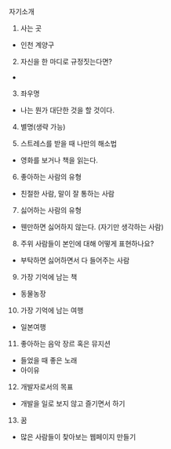 자기소개
1. 사는 곳
- 인천 계양구
2. 자신을 한 마디로 규정짓는다면?
- 
3. 좌우명
- 나는 뭔가 대단한 것을 할 것이다.
4. 별명(생략 가능)

5. 스트레스를 받을 때 나만의 해소법
- 영화를 보거나 책을 읽는다.
6. 좋아하는 사람의 유형
- 친절한 사람, 말이 잘 통하는 사람
7. 싫어하는 사람의 유형
- 웬만하면 싫어하지 않는다. (자기만 생각하는 사람)
8. 주위 사람들이 본인에 대해 어떻게 표현하나요?
- 부탁하면 싫어하면서 다 들어주는 사람
9. 가장 기억에 남는 책
- 동물농장
10. 가장 기억에 남는 여행
- 일본여행
11. 좋아하는 음악 장르 혹은 뮤지션
- 들었을 때 좋은 노래
- 아이유
12. 개발자로서의 목표
- 개발을 일로 보지 않고 즐기면서 하기
13. 꿈
- 많은 사람들이 찾아보는 웹페이지 만들기
